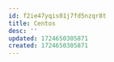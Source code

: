 ```yaml
---
id: f2ie47yqis01j7fd5nzqr8t
title: Centos
desc: ''
updated: 1724650305871
created: 1724650305871
---
```

